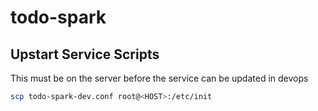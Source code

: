 # todo-spark

## Upstart Service Scripts
This must be on the server before the service can be updated in devops
```bash
scp todo-spark-dev.conf root@<HOST>:/etc/init
```